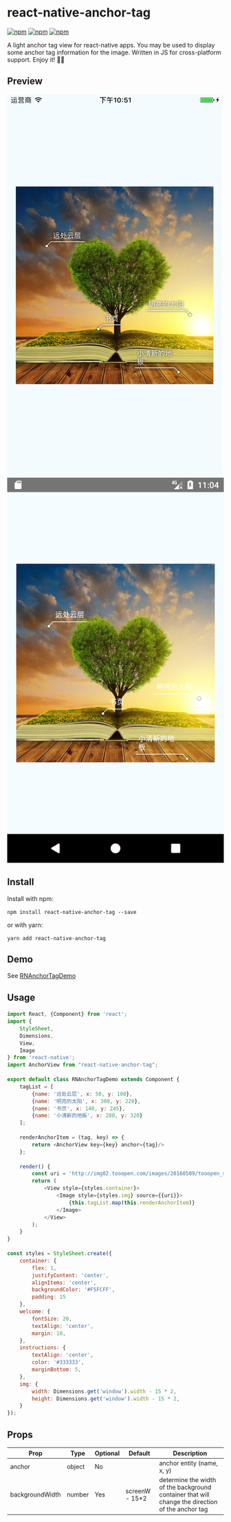# react-native-anchor-tag

[![npm](https://img.shields.io/npm/v/react-native-anchor-tag.svg)](https://www.npmjs.com/package/react-native-anchor-tag)
[![npm](https://img.shields.io/npm/dt/react-native-anchor-tag.svg)](https://www.npmjs.com/package/react-native-anchor-tag)
[![npm](https://img.shields.io/npm/l/react-native-anchor-tag.svg)](https://github.com/react-native-component/react-native-anthor-tag/blob/master/LICENSE)

A light anchor tag view for react-native apps. You may be used to display some anchor tag information for the image. Written in JS for cross-platform support. Enjoy it! 🎉🎉

## Preview

![ios](https://github.com/ljunb/react-native-anchor-tag/blob/master/screenshot/ios.png)
![android](https://github.com/ljunb/react-native-anchor-tag/blob/master/screenshot/android.png)

## Install

Install with npm:
```
npm install react-native-anchor-tag --save
```
or with yarn:
```
yarn add react-native-anchor-tag
```

## Demo

See [RNAnchorTagDemo](https://github.com/ljunb/RNAnchorTagDemo)

## Usage

```js
import React, {Component} from 'react';
import {
    StyleSheet,
    Dimensions,
    View,
    Image
} from 'react-native';
import AnchorView from "react-native-anchor-tag";

export default class RNAnchorTagDemo extends Component {
    tagList = [
        {name: '远处云层', x: 50, y: 100},
        {name: '明亮的太阳', x: 300, y: 220},
        {name: '书页', x: 140, y: 245},
        {name: '小清新的地板', x: 280, y: 320}
    ];

    renderAnchorItem = (tag, key) => {
        return <AnchorView key={key} anchor={tag}/>
    };

    render() {
        const uri = 'http://img02.tooopen.com/images/20160509/tooopen_sy_161967094653.jpg';
        return (
            <View style={styles.container}>
                <Image style={styles.img} source={{uri}}>
                    {this.tagList.map(this.renderAnchorItem)}
                </Image>
            </View>
        );
    }
}

const styles = StyleSheet.create({
    container: {
        flex: 1,
        justifyContent: 'center',
        alignItems: 'center',
        backgroundColor: '#F5FCFF',
        padding: 15
    },
    welcome: {
        fontSize: 20,
        textAlign: 'center',
        margin: 10,
    },
    instructions: {
        textAlign: 'center',
        color: '#333333',
        marginBottom: 5,
    },
    img: {
        width: Dimensions.get('window').width - 15 * 2,
        height: Dimensions.get('window').width - 15 * 2,
    }
});
```

## Props

Prop              | Type   | Optional | Default   | Description
----------------  | ------ | -------- | --------- | -----------
anchor            | object | No       |           | anchor entity (name, x, y)
backgroundWidth   | number | Yes      | screenW - 15*2       | determine the width of the background container that will change the direction of the anchor tag